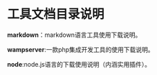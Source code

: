 # 工具文档目录说明  

**markdown**：markdown语言工具使用下载说明。
  
**wampserver**:一款php集成开发工具的使用下载说明。  

**node**:node.js语言的下载使用说明（内涵实用插件）。
